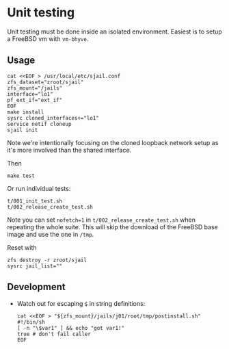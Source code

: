 # Unit testing

Unit testing must be done inside an isolated environment. Easiest is to setup a
FreeBSD vm with `vm-bhyve`.

## Usage

```
cat <<EOF > /usr/local/etc/sjail.conf
zfs_dataset="zroot/sjail"
zfs_mount="/jails"
interface="lo1"
pf_ext_if="ext_if"
EOF
make install
sysrc cloned_interfaces+="lo1"
service netif cloneup
sjail init
```

Note we're intentionally focusing on the cloned loopback network setup as it's
more involved than the shared interface.

Then

```
make test
```

Or run individual tests:

```
t/001_init_test.sh
t/002_release_create_test.sh
```

Note you can set `nofetch=1` in `t/002_release_create_test.sh` when repeating
the whole suite. This will skip the download of the FreeBSD base image and use
the one in `/tmp`.

Reset with

```
zfs destroy -r zroot/sjail
sysrc jail_list=""
```

## Development

* Watch out for escaping `$` in string definitions:

  ```
  cat <<EOF > "${zfs_mount}/jails/j01/root/tmp/postinstall.sh"
  #!/bin/sh
  [ -n "\$var1" ] && echo "got var1!"
  true # don't fail caller
  EOF
 ```
